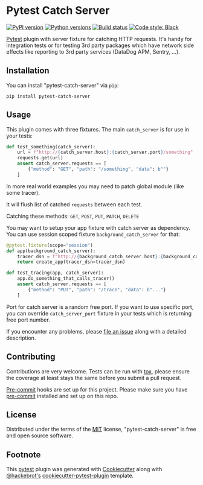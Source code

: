 # Pytest Catch Server

[![PyPI version](https://img.shields.io/pypi/v/pytest-catch-server.svg)](https://pypi.org/project/pytest-catch-server)
[![Python versions](https://img.shields.io/pypi/pyversions/pytest-catch-server.svg)](https://pypi.org/project/pytest-catch-server)
[![Build status](https://travis-ci.org/kiwicom/pytest-catch-server.svg?branch=master)](https://travis-ci.org/kiwicom/pytest-catch-server)
[![Code style: Black](https://img.shields.io/badge/code%20style-black-000000.svg)](https://github.com/ambv/black)

[Pytest](http://pytest.org) plugin with server fixture for catching HTTP requests.
It's handy for integration tests or for testing 3rd party packages which have
network side effects like reporting to 3rd party services (DataDog APM, Sentry, ...).

## Installation

You can install "pytest-catch-server" via `pip`:

```
pip install pytest-catch-server
```

## Usage

This plugin comes with three fixtures. The main `catch_server` is for use in your tests:

```python
def test_something(catch_server):
    url = f"http://{catch_server.host}:{catch_server.port}/something"
    requests.get(url)
    assert catch_server.requests == [
        {"method": "GET", "path": "/something", "data": b""}
    ]
```

In more real world examples you may need to patch global module (like some tracer).

It will flush list of catched `requests` between each test.

Catching these methods: `GET`, `POST`, `PUT`, `PATCH`, `DELETE`

You may want to setup your app fixture with catch server as dependency. You can
use session scoped fixture `background_catch_server` for that:

```python
@pytest.fixture(scope="session")
def app(background_catch_server):
    tracer_dsn = f"http://{background_catch_server.host}:{background_catch_server.port}"
    return create_app(tracer_dsn=tracer_dsn)

def test_tracing(app, catch_server):
    app.do_something_that_calls_tracer()
    assert catch_server.requests == [
        {"method": "PUT", "path": "/trace", "data": b"..."}
    ]
```

Port for catch server is a random free port. If you want to use specific port, you
can override `catch_server_port` fixture in your tests which is returning free
port number.

If you encounter any problems, please
[file an issue](https://github.com/kiwicom/pytest-catch-server/issues) along
with a detailed description.

## Contributing

Contributions are very welcome. Tests can be run with
[tox](https://tox.readthedocs.io/en/latest/), please ensure the coverage at
least stays the same before you submit a pull request.

[Pre-commit](https://pre-commit.com/) hooks are set up for this project. Please
make sure you have [pre-commit](https://pre-commit.com/) installed and set up on
this repo.

## License

Distributed under the terms of the [MIT](http://opensource.org/licenses/MIT)
license, "pytest-catch-server" is free and open source software.

## Footnote

This [pytest](https://pytest.org) plugin was generated with [Cookiecutter](https://github.com/cookiecutter/cookiecutter)
along with [@hackebrot's](https://github.com/hackebrot)
[cookiecutter-pytest-plugin](https://github.com/pytest-dev/cookiecutter-pytest-plugin) template.
